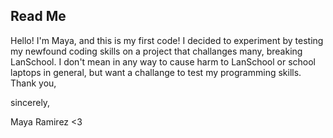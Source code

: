 
Read Me
-----------------------------------------------------------------------------------------------------------------------

Hello! I'm Maya, and this is my first code! I decided to experiment by testing my newfound coding skills on a project that
challanges many, breaking LanSchool. I don't mean in any way to cause harm to LanSchool or school laptops in general, but 
want a challange to test my programming skills. Thank you,

sincerely,

Maya Ramirez <3